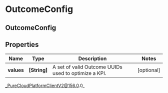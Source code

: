 # OutcomeConfig

## OutcomeConfig

## Properties

|Name | Type | Description | Notes|
|------------ | ------------- | ------------- | -------------|
| **values** | **[String]** | A set of valid Outcome UUIDs used to optimize a KPI. | [optional] |



_PureCloudPlatformClientV2@156.0.0_

